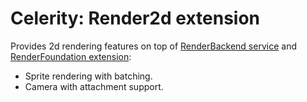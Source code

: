 # Celerity: Render2d extension

Provides 2d rendering features on top of [RenderBackend service](../../../../../Service/RenderBackend/README.md)
and [RenderFoundation extension](../RenderFoundation/README.md):

- Sprite rendering with batching.
- Camera with attachment support.
